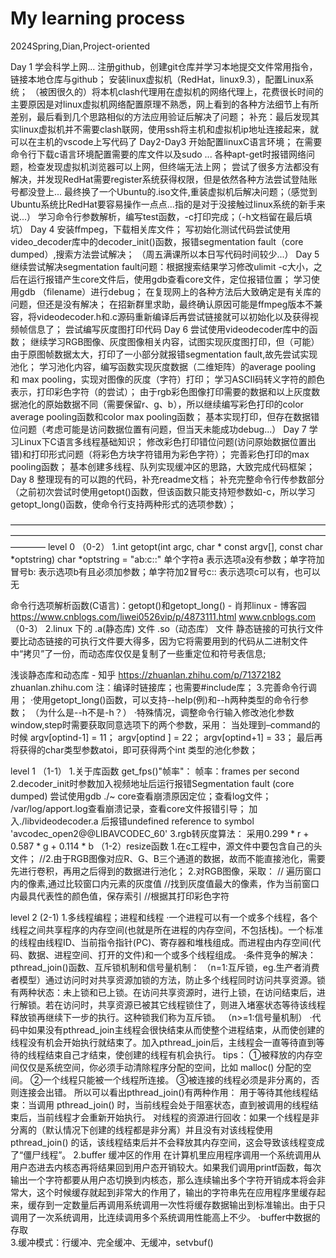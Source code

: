# My learning process
2024Spring,Dian,Project-oriented

Day 1 
     学会科学上网...
     注册github，创建git仓库并学习本地提交文件常用指令，链接本地仓库与github；
     安装linux虚拟机（RedHat，linux9.3），配置Linux系统；
     （被困很久的）将本机clash代理用在虚拟机的网络代理上，花费很长时间的主要原因是对linux虚拟机网络配置原理不熟悉，网上看到的各种方法细节上有所差别，最后看到几个思路相似的方法应用验证后解决了问题；
     补充：最后发现其实linux虚拟机并不需要clash联网，使用ssh将主机和虚拟机ip地址连接起来，就可以在主机的vscode上写代码了
Day2-Day3 
    开始配置linuxC语言环境；
    在需要命令行下载c语言环境配置需要的库文件以及sudo ... 各种apt-get时报错网络问题，检查发现虚拟机浏览器可以上网，但终端无法上网；
    尝试了很多方法都没有解决，并发现RedHat需要register系统获得权限，但是依然各种方法尝试登陆账号都没登上...
    最终换了一个Ubuntu的.iso文件,重装虚拟机后解决问题；（感觉到Ubuntu系统比RedHat要容易操作一点点...指的是对于没接触过linux系统的新手来说...）
    学习命令行参数解析，编写test函数，-c打印完成；（-h文档留在最后填坑）
Day 4
    安装ffmpeg，下载相关库文件；
    写初始化测试代码尝试使用video_decoder库中的decoder_init()函数，报错segmentation fault（core dumped）,搜索方法尝试解决；
    （周五满课所以本日写代码时间较少...）
Day 5
    继续尝试解决segmentation fault问题：根据搜索结果学习修改ulimit -c大小，之后在运行报错产生core文件后，使用gdb查看core文件，定位报错位置；
    学习使用gdb （filename）进行debug；
    在复现网上的各种方法后大致确定是有关库的问题，但还是没有解决；
    在招新群里求助，最终确认原因可能是ffmpeg版本不兼容，将videodecoder.h和.c源码重新编译后再尝试链接就可以初始化以及获得视频帧信息了；
    尝试编写灰度图打印代码
Day 6
    尝试使用videodecoder库中的函数；
    继续学习RGB图像、灰度图像相关内容，试图实现灰度图打印，但（可能）由于原图帧数据太大，打印了一小部分就报错segmentation fault,故先尝试实现池化；
    学习池化内容，编写函数实现灰度数据（二维矩阵）的average pooling 和 max pooling，实现对图像的灰度（字符）打印；
    学习ASCII码转义字符的颜色表示，打印彩色字符（的尝试）；
    由于rgb彩色图像打印需要的数据和以上灰度数据池化的原始数据不同（需要保留r、g、b），所以继续编写彩色打印的color average pooling函数和color max pooling函数；
    基本实现打印，但存在数据错位问题（考虑可能是访问数据位置有问题，但当天未能成功debug...）
Day 7
    学习Linux下C语言多线程基础知识；
    修改彩色打印错位问题(访问原始数据位置出错)和打印形式问题（将彩色方块字符错用为彩色字符）；
    完善彩色打印的max pooling函数；
    基本创建多线程、队列实现缓冲区的思路，大致完成代码框架；
Day 8
    整理现有的可以跑的代码，补充readme文档；
    补充完整命令行传参数部分（之前初次尝试时使用getopt()函数，但该函数只能支持短参数如-c，所以学习getopt_long()函数，使命令行支持两种形式的选项参数）；
    
    
    

————————————————————————————————————————————————————————————————————————————
level 0
（0-2）
1.int getopt(int argc, char * const argv[],
                  const char *optstring)
char *optstring = "ab:c::"
单个字符a         表示选项a没有参数；单字符加冒号b:     表示选项b有且必须加参数；单字符加2冒号c::   表示选项c可以有，也可以无

命令行选项解析函数(C语言)：getopt()和getopt_long() - 肖邦linux - 博客园
https://www.cnblogs.com/liwei0526vip/p/4873111.html
www.cnblogs.com
（0-3）
2.linux 下的 .a(静态库) 文件 .so（动态库） 文件
静态链接的可执行文件要比动态链接的可执行文件要大得多，因为它将需要用到的代码从二进制文件中“拷贝”了一份，而动态库仅仅是复制了一些重定位和符号表信息;

浅谈静态库和动态库 - 知乎
https://zhuanlan.zhihu.com/p/71372182
zhuanlan.zhihu.com
注：编译时链接库；也需要#include库；
3.完善命令行调用；
·使用getopt_long()函数，可以支持--help(例)和--h两种类型的命令行参数；
（为什么是--h不是-h？）
·特殊情况，调整命令行输入修改池化参数window,step时需要获取同意选项下的两个参数，采用：
当处理到–command的时候
	argv[optind-1]   = 11；
	argv[optind  ]   = 22；
	argv[optind+1]   = 33；
最后再将获得的char类型参数atoi，即可获得两个int 类型的池化参数；

level 1
（1-1）
1.关于库函数 get_fps()"帧率"：
帧率：frames per second
2.decoder_init时参数加入视频地址后运行报错Segmentation fault (core dumped)
尝试使用gdb ./~ core查看崩溃原因定位；查看log文件；
/var/log/apport.log查看崩溃记录，查看core文件报错引导；
加入./libvideodecoder.a 后报错undefined reference to symbol 'avcodec_open2@@LIBAVCODEC_60'
3.rgb转灰度算法：
采用0.299 * r + 0.587 * g + 0.114 * b
（1-2）resize函数
1.在c工程中，源文件中要包含自己的头文件；
//2.由于RGB图像对应R、G、B三个通道的数据，故而不能直接池化，需要先进行卷积，再用之后得到的数据进行池化；
2.对RGB图像，采取：            // 遍历窗口内的像素,通过比较窗口内元素的灰度值
            //找到灰度值最大的像素，作为当前窗口内最具代表性的颜色值，保存索引
            //根据其打印彩色字符

level 2
(2-1)
1.多线程编程；进程和线程
·一个进程可以有一个或多个线程，各个线程之间共享程序的内存空间(也就是所在进程的内存空间，不包括栈)。一个标准的线程由线程ID、当前指令指针(PC)、寄存器和堆栈组成。而进程由内存空间(代码、数据、进程空间、打开的文件)和一个或多个线程组成。
·条件竞争的解决：pthread_join()函数、互斥锁机制和信号量机制：
（n=1:互斥锁，eg.生产者消费者模型）通过访问时对共享资源加锁的方法，防止多个线程同时访问共享资源。锁有两种状态：未上锁和已上锁。在访问共享资源时，进行上锁，在访问结束后，进行解锁。若在访问时，共享资源已被其它线程锁住了，则进入堵塞状态等待该线程释放锁再继续下一步的执行。这种锁我们称为互斥锁。
（n>=1:信号量机制）
·代码中如果没有pthread_join主线程会很快结束从而使整个进程结束，从而使创建的线程没有机会开始执行就结束了。加入pthread_join后，主线程会一直等待直到等待的线程结束自己才结束，使创建的线程有机会执行。
tips：
①被释放的内存空间仅仅是系统空间，你必须手动清除程序分配的空间，比如 malloc() 分配的空间。
②一个线程只能被一个线程所连接。
③被连接的线程必须是非分离的，否则连接会出错。
所以可以看出pthread_join()有两种作用：
用于等待其他线程结束：当调用 pthread_join() 时，当前线程会处于阻塞状态，直到被调用的线程结束后，当前线程才会重新开始执行。
对线程的资源进行回收：如果一个线程是非分离的（默认情况下创建的线程都是非分离）并且没有对该线程使用 pthread_join() 的话，该线程结束后并不会释放其内存空间，这会导致该线程变成了“僵尸线程”。
2.buffer
缓冲区的作用
在计算机里应用程序调用一个系统调用从用户态进去内核态再将结果回到用户态开销较大。如果我们调用printf函数，每次输出一个字符都要从用户态切换到内核态，那么连续输出多个字符开销成本将会非常大，这个时候缓存就起到非常大的作用了，输出的字符串先在应用程序里缓存起来，缓存到一定数量后再调用系统调用一次性将缓存数据输出到标准输出。由于只调用了一次系统调用，比连续调用多个系统调用性能高上不少。
·buffer中数据的存取     
3.缓冲模式：行缓冲、完全缓冲、无缓冲，setvbuf()




